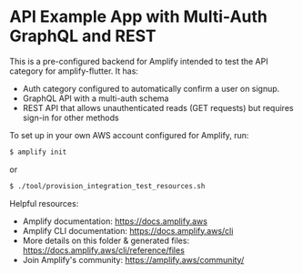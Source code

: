 # API Example App with Multi-Auth GraphQL and REST

This is a pre-configured backend for Amplify intended to test the API category for amplify-flutter. It has:
* Auth category configured to automatically confirm a user on signup.
* GraphQL API with a multi-auth schema
* REST API that allows unauthenticated reads (GET requests) but requires sign-in for other methods

To set up in your own AWS account configured for Amplify, run:

```bash
$ amplify init
```

or
```bash
$ ./tool/provision_integration_test_resources.sh
```

Helpful resources:
- Amplify documentation: https://docs.amplify.aws
- Amplify CLI documentation: https://docs.amplify.aws/cli
- More details on this folder & generated files: https://docs.amplify.aws/cli/reference/files
- Join Amplify's community: https://amplify.aws/community/
